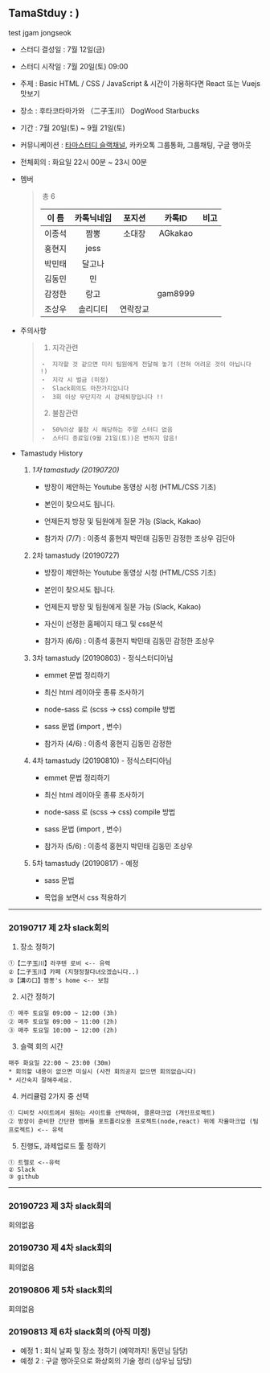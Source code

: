 ## TamaStduy : )

test
jgam jongseok
- 스터디 결성일 : 7월 12일(금)

- 스터디 시작일 : 7월 20일(토) 09:00

- 주제 : Basic HTML / CSS / JavaScript & 시간이 가용하다면 React 또는 Vuejs 맛보기

- 장소 : 후타코타마가와 （二子玉川） DogWood Starbucks

- 기간 : 7월 20일(토) ~ 9월 21일(토)

- 커뮤니케이션 : [타마스터디 슬랙채널](https://tokyostudy.slack.com), 카카오톡 그룹통화, 그룹채팅, 구글 행아웃

- 전체회의 : 화요일 22시 00분 ~ 23시 00분

* 멤버

  > ​ 총 6
  >
  > | 이 름  | 카톡닉네임 |  포지션  | 카톡ID  | 비고 |
  > | :----: | :--------: | :------: | :-----: | :--: |
  > | 이종석 |    짬뽕    |  소대장  | AGkakao |      |
  > | 홍현지 |    jess    |          |         |      |
  > | 박민태 |   달고나   |          |         |      |
  > | 김동민 |     민     |          |         |      |
  > | 감정한 |    랑고    |          | gam8999 |      |
  > | 조상우 |  솔리디티  | 연락장교 |         |      |

* 주의사항

  > 1.  지각관련
  >
  > ```
  > ・　지각할 것 같으면 미리 팀원에게 전달해 놓기 (전혀 어려운 것이 아닙니다 !)
  > ・　지각 시 벌금 (미정)
  > ・　Slack회의도 마찬가지입니다
  > ・　3회 이상 무단지각 시 강제퇴장입니다 !!
  > ```
  >
  > 2.  불참관련
  >
  > ```
  > ・　50%이상 불참 시 해당하는 주말 스터디 없음
  > ・　스터디 종료일(9월 21일(토))은 변하지 않음!
  > ```

* Tamastudy History

  1. _1차 tamastudy (20190720)_

     - 방장이 제안하는 Youtube 동영상 시청 (HTML/CSS 기초)

     - 본인이 찾으셔도 됩니다.

     - 언제든지 방장 및 팀원에게 질문 가능 (Slack, Kakao)

     - 참가자 (7/7) : 이종석 홍현지 박민태 김동민 감정한 조상우 김단아

  2. 2차 tamastudy (20190727)

     - 방장이 제안하는 Youtube 동영상 시청 (HTML/CSS 기초)

     - 본인이 찾으셔도 됩니다.

     - 언제든지 방장 및 팀원에게 질문 가능 (Slack, Kakao)

     - 자신이 선정한 홈페이지 태그 및 css분석

     - 참가자 (6/6) : 이종석 홍현지 박민태 김동민 감정한 조상우

  3. 3차 tamastudy (20190803) - 정식스터디아님

     - emmet 문법 정리하기

     - 최신 html 레이아웃 종류 조사하기

     - node-sass 로 (scss -> css) compile 방법

     - sass 문법 (import , 변수)

     - 참가자 (4/6) : 이종석 홍현지 김동민 감정한

  4. 4차 tamastudy (20190810) - 정식스터디아님

     - emmet 문법 정리하기

     - 최신 html 레이아웃 종류 조사하기

     - node-sass 로 (scss -> css) compile 방법

     - sass 문법 (import , 변수)

     - 참가자 (5/6) : 이종석 홍현지 박민태 김동민 조상우

  5. 5차 tamastudy (20190817) - 예정

     - sass 문법

     - 목업을 보면서 css 적용하기

<hr>

### 20190717 제 2차 slack회의

1. 장소 정하기

```
①【二子玉川】라쿠텐 로비 <-- 유력
②【二子玉川】카페 (지형정찰다녀오겠습니다..)
③【溝の口】짬뽕's home <-- 보험
```

2. 시간 정하기

```
① 매주 토요일 09:00 ~ 12:00 (3h)
② 매주 토요일 09:00 ~ 11:00 (2h)
③ 매주 토요일 10:00 ~ 12:00 (2h)
```

3. 슬랙 회의 시간

```
매주 화요일 22:00 ~ 23:00 (30m)
* 회의할 내용이 없으면 미실시 (사전 회의공지 없으면 회의없습니다)
* 시간숙지 잘해주세요.
```

4. 커리큘럼 2가지 중 선택

```
① 디비컷 사이트에서 원하는 사이트를 선택하여, 클론마크업 (개인프로젝트)
② 방장이 준비한 간단한 멤버들 포트폴리오용 프로젝트(node,react) 위에 자율마크업 (팀프로젝트) <-- 유력
```

5. 진행도, 과제업로드 툴 정하기

```
① 트렐로 <--유력
② Slack
③ github
```

<hr>

### 20190723 제 3차 slack회의

회의없음

### 20190730 제 4차 slack회의

회의없음

### 20190806 제 5차 slack회의

회의없음

### 20190813 제 6차 slack회의 (아직 미정)

- 예정 1 : 회식 날짜 및 장소 정하기 (예약까지! 동민님 담당)
- 예정 2 : 구글 행아웃으로 화상회의 기술 정리 (상우님 담당)
